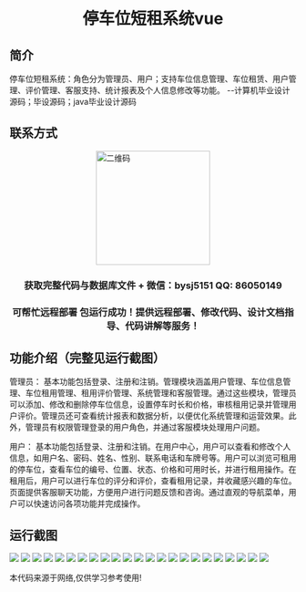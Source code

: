 <p><h1 align="center">停车位短租系统vue</h1></p>

## 简介
停车位短租系统：角色分为管理员、用户；支持车位信息管理、车位租赁、用户管理、评价管理、客服支持、统计报表及个人信息修改等功能。    --计算机毕业设计源码；毕设源码；java毕业设计源码


## 联系方式
<img src="https://bs-1329754181.cos.ap-shanghai.myqcloud.com/wx.jpg" alt="二维码" style="display: block; margin: 0 auto;" width="200px">
<p><h3 align="center">获取完整代码与数据库文件 + 微信：bysj5151 QQ: 86050149</h3></p>
<p><h3 align="center">可帮忙远程部署 包运行成功！提供远程部署、修改代码、设计文档指导、代码讲解等服务！</h3></p>

## 功能介绍（完整见运行截图）
管理员： 基本功能包括登录、注册和注销。管理模块涵盖用户管理、车位信息管理、车位租用管理、租用评价管理、系统管理和客服管理。通过这些模块，管理员可以添加、修改和删除停车位信息，设置停车时长和价格，审核租用记录并管理用户评价。管理员还可查看统计报表和数据分析，以便优化系统管理和运营效果。此外，管理员有权限管理登录的用户角色，并通过客服模块处理用户问题。

用户： 基本功能包括登录、注册和注销。在用户中心，用户可以查看和修改个人信息，如用户名、密码、姓名、性别、联系电话和车牌号等。用户可以浏览可租用的停车位，查看车位的编号、位置、状态、价格和可用时长，并进行租用操作。在租用后，用户可以进行车位的评分和评价，查看租用记录，并收藏感兴趣的车位。页面提供客服聊天功能，方便用户进行问题反馈和咨询。通过直观的导航菜单，用户可以快速访问各项功能并完成操作。


## 运行截图
![](https://bs-1329754181.cos.ap-shanghai.myqcloud.com/ssm/ParkingSpotShortTermRentalSystem/img/001.jpg)
![](https://bs-1329754181.cos.ap-shanghai.myqcloud.com/ssm/ParkingSpotShortTermRentalSystem/img/002.jpg)
![](https://bs-1329754181.cos.ap-shanghai.myqcloud.com/ssm/ParkingSpotShortTermRentalSystem/img/003.jpg)
![](https://bs-1329754181.cos.ap-shanghai.myqcloud.com/ssm/ParkingSpotShortTermRentalSystem/img/004.jpg)
![](https://bs-1329754181.cos.ap-shanghai.myqcloud.com/ssm/ParkingSpotShortTermRentalSystem/img/005.jpg)
![](https://bs-1329754181.cos.ap-shanghai.myqcloud.com/ssm/ParkingSpotShortTermRentalSystem/img/006.jpg)
![](https://bs-1329754181.cos.ap-shanghai.myqcloud.com/ssm/ParkingSpotShortTermRentalSystem/img/007.jpg)
![](https://bs-1329754181.cos.ap-shanghai.myqcloud.com/ssm/ParkingSpotShortTermRentalSystem/img/008.jpg)
![](https://bs-1329754181.cos.ap-shanghai.myqcloud.com/ssm/ParkingSpotShortTermRentalSystem/img/009.jpg)
![](https://bs-1329754181.cos.ap-shanghai.myqcloud.com/ssm/ParkingSpotShortTermRentalSystem/img/010.jpg)
![](https://bs-1329754181.cos.ap-shanghai.myqcloud.com/ssm/ParkingSpotShortTermRentalSystem/img/011.jpg)
![](https://bs-1329754181.cos.ap-shanghai.myqcloud.com/ssm/ParkingSpotShortTermRentalSystem/img/012.jpg)
![](https://bs-1329754181.cos.ap-shanghai.myqcloud.com/ssm/ParkingSpotShortTermRentalSystem/img/013.jpg)
![](https://bs-1329754181.cos.ap-shanghai.myqcloud.com/ssm/ParkingSpotShortTermRentalSystem/img/014.jpg)
![](https://bs-1329754181.cos.ap-shanghai.myqcloud.com/ssm/ParkingSpotShortTermRentalSystem/img/015.jpg)
![](https://bs-1329754181.cos.ap-shanghai.myqcloud.com/ssm/ParkingSpotShortTermRentalSystem/img/016.jpg)
![](https://bs-1329754181.cos.ap-shanghai.myqcloud.com/ssm/ParkingSpotShortTermRentalSystem/img/017.jpg)
![](https://bs-1329754181.cos.ap-shanghai.myqcloud.com/ssm/ParkingSpotShortTermRentalSystem/img/018.jpg)
![](https://bs-1329754181.cos.ap-shanghai.myqcloud.com/ssm/ParkingSpotShortTermRentalSystem/img/019.jpg)
![](https://bs-1329754181.cos.ap-shanghai.myqcloud.com/ssm/ParkingSpotShortTermRentalSystem/img/020.jpg)
![](https://bs-1329754181.cos.ap-shanghai.myqcloud.com/ssm/ParkingSpotShortTermRentalSystem/img/021.jpg)
![](https://bs-1329754181.cos.ap-shanghai.myqcloud.com/ssm/ParkingSpotShortTermRentalSystem/img/022.jpg)
![](https://bs-1329754181.cos.ap-shanghai.myqcloud.com/ssm/ParkingSpotShortTermRentalSystem/img/023.jpg)

<p>本代码来源于网络,仅供学习参考使用!</p>
